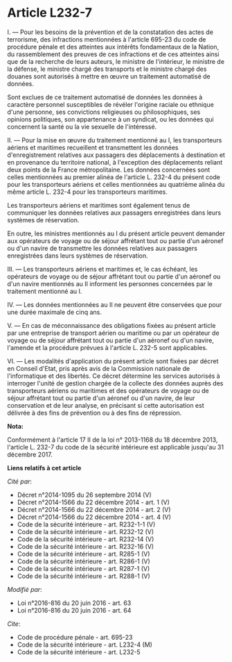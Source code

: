 # Article L232-7

I. ― Pour les besoins de la prévention et de la constatation des actes de terrorisme, des infractions mentionnées à l'article
695-23 du code de procédure pénale et des atteintes aux intérêts fondamentaux de la Nation, du rassemblement des preuves de
ces infractions et de ces atteintes ainsi que de la recherche de leurs auteurs, le ministre de l'intérieur, le ministre de la
défense, le ministre chargé des transports et le ministre chargé des douanes sont autorisés à mettre en œuvre un traitement
automatisé de données. 

Sont exclues de ce traitement automatisé de données les données à caractère personnel susceptibles de révéler l'origine
raciale ou ethnique d'une personne, ses convictions religieuses ou philosophiques, ses opinions politiques, son appartenance
à un syndicat, ou les données qui concernent la santé ou la vie sexuelle de l'intéressé. 

II. ― Pour la mise en œuvre du traitement mentionné au I, les transporteurs aériens et maritimes recueillent et transmettent
les données d'enregistrement relatives aux passagers des déplacements à destination et en provenance du territoire national,
à l'exception des déplacements reliant deux points de la France métropolitaine. Les données concernées sont celles
mentionnées au premier alinéa de l'article L. 232-4 du présent code pour les transporteurs aériens et celles mentionnées au
quatrième alinéa du même article L. 232-4 pour les transporteurs maritimes. 

Les transporteurs aériens et maritimes sont également tenus de communiquer les données relatives aux passagers enregistrées
dans leurs systèmes de réservation. 

En outre, les ministres mentionnés au I du présent article peuvent demander aux opérateurs de voyage ou de séjour affrétant
tout ou partie d'un aéronef ou d'un navire de transmettre les données relatives aux passagers enregistrées dans leurs
systèmes de réservation. 

III. ― Les transporteurs aériens et maritimes et, le cas échéant, les opérateurs de voyage ou de séjour affrétant tout ou
partie d'un aéronef ou d'un navire mentionnés au II informent les personnes concernées par le traitement mentionné au I. 

IV. ― Les données mentionnées au II ne peuvent être conservées que pour une durée maximale de cinq ans. 

V. ― En cas de méconnaissance des obligations fixées au présent article par une entreprise de transport aérien ou maritime ou
par un opérateur de voyage ou de séjour affrétant tout ou partie d'un aéronef ou d'un navire, l'amende et la procédure
prévues à l'article L. 232-5 sont applicables. 

VI. ― Les modalités d'application du présent article sont fixées par décret en Conseil d'Etat, pris après avis de la
Commission nationale de l'informatique et des libertés. Ce décret détermine les services autorisés à interroger l'unité de
gestion chargée de la collecte des données auprès des transporteurs aériens ou maritimes et des opérateurs de voyage ou de
séjour affrétant tout ou partie d'un aéronef ou d'un navire, de leur conservation et de leur analyse, en précisant si cette
autorisation est délivrée à des fins de prévention ou à des fins de répression.

**Nota:**

Conformément à l'article 17 II de la loi n° 2013-1168 du 18 décembre 2013, l'article L. 232-7 du code de la sécurité
intérieure est applicable jusqu'au 31 décembre 2017.

**Liens relatifs à cet article**

_Cité par_:

  - Décret n°2014-1095 du 26 septembre 2014 (V)
  - Décret n°2014-1566 du 22 décembre 2014 - art. 1 (V)
  - Décret n°2014-1566 du 22 décembre 2014 - art. 2 (V)
  - Décret n°2014-1566 du 22 décembre 2014 - art. 4 (V)
  - Code de la sécurité intérieure - art. R232-1-1 (V)
  - Code de la sécurité intérieure - art. R232-12 (V)
  - Code de la sécurité intérieure - art. R232-14 (V)
  - Code de la sécurité intérieure - art. R232-16 (V)
  - Code de la sécurité intérieure - art. R285-1 (V)
  - Code de la sécurité intérieure - art. R286-1 (V)
  - Code de la sécurité intérieure - art. R287-1 (V)
  - Code de la sécurité intérieure - art. R288-1 (V)

_Modifié par_:

  - Loi n°2016-816 du 20 juin 2016 - art. 63
  - Loi n°2016-816 du 20 juin 2016 - art. 64

_Cite_:

  - Code de procédure pénale - art. 695-23
  - Code de la sécurité intérieure - art. L232-4 (M)
  - Code de la sécurité intérieure - art. L232-5
